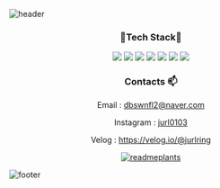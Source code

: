 ![header](https://capsule-render.vercel.app/api?type=waving&color=gradient&height=300&section=header&text=JuriYoon&fontSize=90&animation=scaleIn)



<div align=center>
  
  
### 🔧Tech Stack🔧
  
  
<img src="https://img.shields.io/badge/-Python-3766AB?style=round-square&logo=Python&logoColor=white"/> 
<img src="https://img.shields.io/badge/-Java-007396?style=round-square&logo=Java&logoColor=white"/>
<img src="https://img.shields.io/badge/MySQL-4479A1?style=round-square&logo=MySQL&logoColor=white"/> 
<img src="https://img.shields.io/badge/Spring-6DB33F?style=round-square&logo=Spring&logoColor=white"/> 
<img src="https://img.shields.io/badge/Docker-2496ED?style=round-square&logo=Docker&logoColor=white"/>  
<img src="https://img.shields.io/badge/Android-3DDC84?style=round-square&logo=Android&logoColor=white"/>
<img src="https://img.shields.io/badge/C-A8B9CC?style=round-square&logo=C&logoColor=white"/> 
  
  
  
  
### Contacts 📫

Email : dbswnfl2@naver.com
  
Instagram : [jurl0103](https://www.instagram.com/jurl0103)

Velog : https://velog.io/@jurlring
  

  
  
[![readmeplants](http://readmeplants.com/get?name=jurlring&planet=earth&plant=blossomTree&nameTag=blackNameTag&ground=hill&background=black)](https://github.com/devxb/readmeplants)



</div>


![footer](https://capsule-render.vercel.app/api?type=waving&color=gradient&height=150&section=footer)

<!--
**jurlring/jurlring** is a ✨ _special_ ✨ repository because its `README.md` (this file) appears on your GitHub profile.

Here are some ideas to get you started:

- 🔭 I’m currently working on ...
- 🌱 I’m currently learning ...
- 👯 I’m looking to collaborate on ...
- 🤔 I’m looking for help with ...
- 💬 Ask me about ...
- 📫 How to reach me: ...
- 😄 Pronouns: ...
- ⚡ Fun fact: ...
-->
